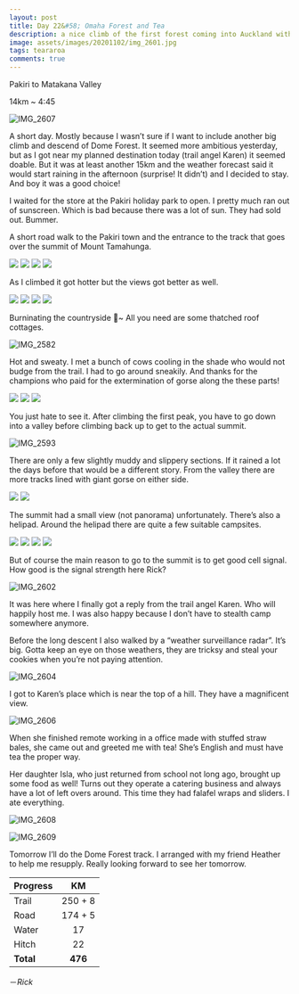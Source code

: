```yaml
---
layout: post
title: Day 22&#58; Omaha Forest and Tea
description: a nice climb of the first forest coming into Auckland with tea and a feast at the end.
image: assets/images/20201102/img_2601.jpg
tags: teararoa
comments: true
---
```


Pakiri to Matakana Valley

14km ~ 4:45

![IMG_2607](/assets/images/20201102/img_2607.jpg)

A short day. Mostly because I wasn’t sure if I want to include another big climb and descend of Dome Forest. It seemed more ambitious yesterday, but as I got near my planned destination today (trail angel Karen) it seemed doable. But it was at least another 15km and the weather forecast said it would start raining in the afternoon (surprise! It didn’t) and I decided to stay. And boy it was a good choice!

I waited for the store at the Pakiri holiday park to open. I pretty much ran out of sunscreen. Which is bad because there was a lot of sun. They had sold out. Bummer. 

A short road walk to the Pakiri town and the entrance to the track that goes over the summit of Mount Tamahunga.

<div class="gallery" data-columns="2">
  <img src="/assets/images/20201102/img_2576.jpg">
  <img src="/assets/images/20201102/img_2577.jpg">
  <img src="/assets/images/20201102/img_2578.jpg">
  <img src="/assets/images/20201102/img_2580.jpg">
</div>

As I climbed it got hotter but the views got better as well.

<div class="gallery" data-columns="2">
  <img src="/assets/images/20201102/img_2581.jpg">
  <img src="/assets/images/20201102/img_2583.jpg">
  <img src="/assets/images/20201102/img_2589.jpg">
  <img src="/assets/images/20201102/img_2592.jpg">
</div>

Burninating the countryside 🎵~ All you need are some thatched roof cottages.

![IMG_2582](/assets/images/20201102/img_2582.jpg)

Hot and sweaty. I met a bunch of cows cooling in the shade who would not budge from the trail. I had to go around sneakily. And thanks for the champions who paid for the extermination of gorse along the these parts!

<div class="gallery" data-columns="3">
  <img src="/assets/images/20201102/img_2585.jpg">
  <img src="/assets/images/20201102/img_2586.jpg">
  <img src="/assets/images/20201102/img_2587.jpg">
</div>

You just hate to see it. After climbing the first peak, you have to go down into a valley before climbing back up to get to the actual summit.

![IMG_2593](/assets/images/20201102/img_2593.jpg)

There are only a few slightly muddy and slippery sections. If it rained a lot the days before that would be a different story. From the valley there are more tracks lined with giant gorse on either side. 

<div class="gallery" data-columns="2">
  <img src="/assets/images/20201102/img_2594.jpg">
  <img src="/assets/images/20201102/img_2595.jpg">
</div>

The summit had a small view (not panorama) unfortunately. There’s also a helipad. Around the helipad there are quite a few suitable campsites. 

<div class="gallery" data-columns="2">
  <img src="/assets/images/20201102/img_2598.jpg">
  <img src="/assets/images/20201102/img_2599.jpg">
  <img src="/assets/images/20201102/img_2600.jpg">
  <img src="/assets/images/20201102/img_2601.jpg">
</div>

But of course the main reason to go to the summit is to get good cell signal. How good is the signal strength here Rick?

![IMG_2602](/assets/images/20201102/img_2602.jpg)

It was here where I finally got a reply from the trail angel Karen. Who will happily host me. I was also happy because I don’t have to stealth camp somewhere anymore.

Before the long descent I also walked by a “weather surveillance radar”. It’s big. Gotta keep an eye on those weathers, they are tricksy and steal your cookies when you’re not paying attention.

![IMG_2604](/assets/images/20201102/img_2604.jpg)

I got to Karen’s place which is near the top of a hill. They have a magnificent view.

![IMG_2606](/assets/images/20201102/img_2606.jpg)

When she finished remote working in a office made with stuffed straw bales, she came out and greeted me with tea! She’s English and must have tea the proper way.

Her daughter Isla, who just returned from school not long ago, brought up some food as well! Turns out they operate a catering business and always have a lot of left overs around. This time they had falafel wraps and sliders. I ate everything.

![IMG_2608](/assets/images/20201102/img_2608.jpg)

![IMG_2609](/assets/images/20201102/img_2609.jpg)

Tomorrow I’ll do the Dome Forest track. I arranged with my friend Heather to help me resupply. Really looking forward to see her tomorrow.

| Progress | KM |
| ---- |:----:|
| Trail | 250 + 8 |
| Road | 174 + 5 |
| Water | 17 |
| Hitch | 22 |
| **Total** | **476** |

－_Rick_